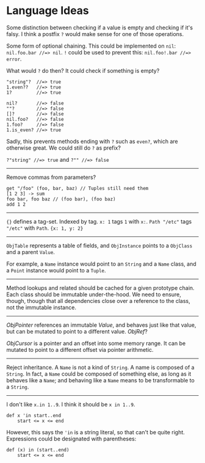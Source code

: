 # Language Ideas

Some distinction between checking if a value is empty and checking if it's
falsy. I think a postfix `?` would make sense for one of those operations.

Some form of optional chaining. This could be implemented on `nil`:
`nil.foo.bar //=> nil`. `!` could be used to prevent this:
`nil.foo!.bar //=> error`.

What would `?` do then? It could check if something is empty?

```lox
"string"?  //=> true
1.even??   //=> true
1?         //=> true

nil?       //=> false
""?        //=> false
[]?        //=> false
nil.foo?   //=> false
1.foo?     //=> false
1.is_even? //=> true
```

Sadly, this prevents methods ending with `?` such as `even?`, which are
otherwise great. We could still do `?` as prefix?

`?"string" //=> true` and `?"" //=> false`

---

Remove commas from parameters?

```
get "/foo" (foo, bar, baz) // Tuples still need them
[1 2 3] -> sum
foo bar, foo baz // (foo bar), (foo baz)
add 1 2
```

---

`{}` defines a tag-set. Indexed by tag. `x: 1` tags `1` with `x:`. `Path "/etc"`
tags `"/etc"` with `Path`. `{x: 1, y: 2}`

---

`ObjTable` represents a table of fields, and `ObjInstance` points to a
`ObjClass` and a parent `Value`.

For example, a `Name` instance would point to an `String` and a `Name` class,
and a `Point` instance would point to a `Tuple`.

---

Method lookups and related should be cached for a given prototype chain. Each
class should be immutable under-the-hood. We need to ensure, though, though that
all dependencies close over a reference to the class, not the immutable
instance.

---

_ObjPointer_ references an immutable _Value_, and behaves just like that value,
but can be mutated to point to a different value. _ObjRef_?

_ObjCursor_ is a pointer and an offset into some memory range. It can be mutated
to point to a different offset via pointer arithmetic.

---

Reject inheritance. A `Name` is not a kind of `String`. A name is composed of
a `String`. In fact, a `Name` could be composed of something else, as long as it
behaves like a `Name`; and behaving like a `Name` means to be transformable to
a `String`.

---

I don't like `x.in 1..9`. I think it should be `x in 1..9`.

    def x 'in start..end
        start <= x <= end

However, this says the `'in` is a string literal, so that can't be quite right.
Expressions could be designated with parentheses:

    def (x) in (start..end)
        start <= x <= end
